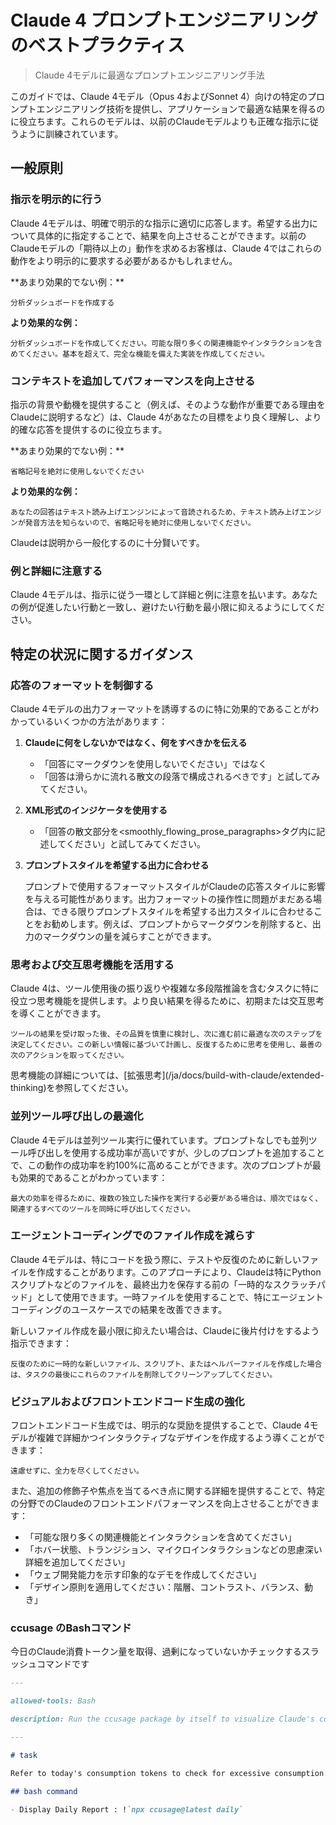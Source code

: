 # Claude 4 プロンプトエンジニアリングのベストプラクティス

> Claude 4モデルに最適なプロンプトエンジニアリング手法

このガイドでは、Claude 4モデル（Opus 4およびSonnet 4）向けの特定のプロンプトエンジニアリング技術を提供し、アプリケーションで最適な結果を得るのに役立ちます。これらのモデルは、以前のClaudeモデルよりも正確な指示に従うように訓練されています。

## 一般原則

### 指示を明示的に行う

Claude 4モデルは、明確で明示的な指示に適切に応答します。希望する出力について具体的に指定することで、結果を向上させることができます。以前のClaudeモデルの「期待以上の」動作を求めるお客様は、Claude 4ではこれらの動作をより明示的に要求する必要があるかもしれません。

<Accordion title="例：分析ダッシュボードの作成">
  **あまり効果的でない例：**

  ```text
  分析ダッシュボードを作成する
  ```

  **より効果的な例：**

  ```text
  分析ダッシュボードを作成してください。可能な限り多くの関連機能やインタラクションを含めてください。基本を超えて、完全な機能を備えた実装を作成してください。
  ```
</Accordion>

### コンテキストを追加してパフォーマンスを向上させる

指示の背景や動機を提供すること（例えば、そのような動作が重要である理由をClaudeに説明するなど）は、Claude 4があなたの目標をより良く理解し、より的確な応答を提供するのに役立ちます。

<Accordion title="例：フォーマット設定の好み">
  **あまり効果的でない例：**

  ```text
  省略記号を絶対に使用しないでください
  ```

  **より効果的な例：**

  ```text
  あなたの回答はテキスト読み上げエンジンによって音読されるため、テキスト読み上げエンジンが発音方法を知らないので、省略記号を絶対に使用しないでください。
  ```
</Accordion>

Claudeは説明から一般化するのに十分賢いです。

### 例と詳細に注意する

Claude 4モデルは、指示に従う一環として詳細と例に注意を払います。あなたの例が促進したい行動と一致し、避けたい行動を最小限に抑えるようにしてください。

## 特定の状況に関するガイダンス

### 応答のフォーマットを制御する

Claude 4モデルの出力フォーマットを誘導するのに特に効果的であることがわかっているいくつかの方法があります：

1. **Claudeに何をしないかではなく、何をすべきかを伝える**

   * 「回答にマークダウンを使用しないでください」ではなく
   * 「回答は滑らかに流れる散文の段落で構成されるべきです」と試してみてください。

2. **XML形式のインジケータを使用する**

   * 「回答の散文部分を\<smoothly\_flowing\_prose\_paragraphs>タグ内に記述してください」と試してみてください。

3. **プロンプトスタイルを希望する出力に合わせる**

   プロンプトで使用するフォーマットスタイルがClaudeの応答スタイルに影響を与える可能性があります。出力フォーマットの操作性に問題がまだある場合は、できる限りプロンプトスタイルを希望する出力スタイルに合わせることをお勧めします。例えば、プロンプトからマークダウンを削除すると、出力のマークダウンの量を減らすことができます。

### 思考および交互思考機能を活用する

Claude 4は、ツール使用後の振り返りや複雑な多段階推論を含むタスクに特に役立つ思考機能を提供します。より良い結果を得るために、初期または交互思考を導くことができます。

```text 例示プロンプト
ツールの結果を受け取った後、その品質を慎重に検討し、次に進む前に最適な次のステップを決定してください。この新しい情報に基づいて計画し、反復するために思考を使用し、最善の次のアクションを取ってください。
```

<Info>
  思考機能の詳細については、[拡張思考](/ja/docs/build-with-claude/extended-thinking)を参照してください。
</Info>

### 並列ツール呼び出しの最適化

Claude 4モデルは並列ツール実行に優れています。プロンプトなしでも並列ツール呼び出しを使用する成功率が高いですが、少しのプロンプトを追加することで、この動作の成功率を約100%に高めることができます。次のプロンプトが最も効果的であることがわかっています：

```text エージェント用のサンプルプロンプト
最大の効率を得るために、複数の独立した操作を実行する必要がある場合は、順次ではなく、関連するすべてのツールを同時に呼び出してください。
```

### エージェントコーディングでのファイル作成を減らす

Claude 4モデルは、特にコードを扱う際に、テストや反復のために新しいファイルを作成することがあります。このアプローチにより、Claudeは特にPythonスクリプトなどのファイルを、最終出力を保存する前の「一時的なスクラッチパッド」として使用できます。一時ファイルを使用することで、特にエージェントコーディングのユースケースでの結果を改善できます。

新しいファイル作成を最小限に抑えたい場合は、Claudeに後片付けをするよう指示できます：

```text サンプルプロンプト
反復のために一時的な新しいファイル、スクリプト、またはヘルパーファイルを作成した場合は、タスクの最後にこれらのファイルを削除してクリーンアップしてください。
```

### ビジュアルおよびフロントエンドコード生成の強化

フロントエンドコード生成では、明示的な奨励を提供することで、Claude 4モデルが複雑で詳細かつインタラクティブなデザインを作成するよう導くことができます：

```text サンプルプロンプト
遠慮せずに、全力を尽くしてください。
```

また、追加の修飾子や焦点を当てるべき点に関する詳細を提供することで、特定の分野でのClaudeのフロントエンドパフォーマンスを向上させることができます：

* 「可能な限り多くの関連機能とインタラクションを含めてください」
* 「ホバー状態、トランジション、マイクロインタラクションなどの思慮深い詳細を追加してください」
* 「ウェブ開発能力を示す印象的なデモを作成してください」
* 「デザイン原則を適用してください：階層、コントラスト、バランス、動き」


### ccusage のBashコマンド

今日のClaude消費トークン量を取得、過剰になっていないかチェックするスラッシュコマンドです



```markdown
---

allowed-tools: Bash

description: Run the ccusage package by itself to visualize Claude's consumption tokens.

---

# task

Refer to today's consumption tokens to check for excessive consumption.

## bash command

- Display Daily Report : !`npx ccusage@latest daily`
```

